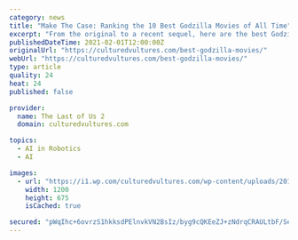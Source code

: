 ```yaml
---
category: news
title: "Make The Case: Ranking the 10 Best Godzilla Movies of All Time"
excerpt: "From the original to a recent sequel, here are the best Godzilla movies of all time from well over 60 years of the franchise."
publishedDateTime: 2021-02-01T12:00:00Z
originalUrl: "https://culturedvultures.com/best-godzilla-movies/"
webUrl: "https://culturedvultures.com/best-godzilla-movies/"
type: article
quality: 24
heat: 24
published: false

provider:
  name: The Last of Us 2
  domain: culturedvultures.com

topics:
  - AI in Robotics
  - AI

images:
  - url: "https://i1.wp.com/culturedvultures.com/wp-content/uploads/2016/11/shin-godzilla.jpg?fit=1200%2C675&#038;ssl=1"
    width: 1200
    height: 675
    isCached: true

secured: "pWqIhc+6ovrzS1hkksdPElnvkVN2BsIz/byg9cQKEeZJ+zNdrqCRAULtbF/Seot4jrLXxOG5v+ZhoXnrKHklMc5MbGUOy5+Ku4iVK9VIc7jBIYn4MJoXJYQU06goEbxA5R+G9/8y/nYrwnBU+ijo6s51Z3ZaSb69a2nArR4HbzCrNJz8k/s/YUyFp8FiTF1Y1DyauqcNOtObkp4YYPtLyr+AXxbi04IW07r147GisrY2M9sGajfRZNpdOLwE40RSeExKv75iwM842Ng1xXqBfkC/La91BbwnBLytNouaAc5mmfmtfTkzDybrVc9f0oyRZMSdCO2GbIxkUAiMHbzkxfe4oTlYrFCobEcMRlwoPMM=;McqgfhTTP0Tqt4/n/Bh5Ng=="
---
```


